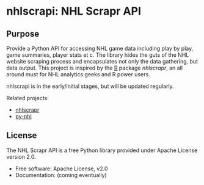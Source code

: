 nhlscrapi: NHL Scrapr API
===============================

Purpose
--------

Provide a Python API for accessing NHL game data including play by play, game summaries, player stats et c. The library hides the guts of the NHL website scraping process and encapsulates not only the data gathering, but data output. This project is inspired by the [R](http://www.r-project.org) package *nhlscrapr*, an all around must for NHL analytics geeks and R power users.

nhlscrapi is in the early/initial stages, but will be updated regularly.

Related projects: 
  - [nhlscrapr](http://cran.r-project.org/web/packages/nhlscrapr/index.html)
  - [py-nhl](https://github.com/wellsoliver/py-nhl)


License
--------
The NHL Scrapr API is a free Python library provided under Apache License version 2.0.

  - Free software: Apache License, v2.0
  - Documentation: (coming eventually)
